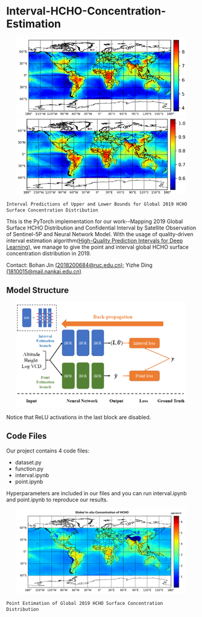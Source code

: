 # Interval-HCHO-Concentration-Estimation
<center class="half">
    <img src="https://github.com/dingyizhe2000/Interval-HCHO-Concentration-Estimation/blob/main/images/U.png" width="450"/><img src="https://github.com/dingyizhe2000/Interval-HCHO-Concentration-Estimation/blob/main/images/L.png" width="450"/> </center>
    
    Interval Predictions of Upper and Lower Bounds for Global 2019 HCHO Surface Concentration Distribution

This is the PyTorch implementation for our work--Mapping 2019 Global Surface HCHO Distribution and Confidential Interval by Satellite Observation of Sentinel-5P and Neural Network Model. With the usage of quality-driven interval estimation algorithm([High-Quality Prediction Intervals for Deep Learning](https://github.com/TeaPearce/Deep_Learning_Prediction_Intervals)), we manage to give the point and interval global HCHO surface concentration distribution in 2019.

Contact:  Bohan Jin [(2018200684@ruc.edu.cn)](2018200684@ruc.edu.cn); Yizhe Ding [(1810015@mail.nankai.edu.cn)](1810015@mail.nankai.edu.cn)

## Model Structure
<center class="half">
    <img src="https://github.com/dingyizhe2000/Interval-HCHO-Concentration-Estimation/blob/main/images/model.png" width="450"/></center>

Notice that ReLU activations in the last block are disabled.

## Code Files
Our project contains 4 code files:
- dataset.py
- function.py
- interval.ipynb
- point.ipynb

Hyperparameters are included in our files and you can run interval.ipynb and point.ipynb to reproduce our results.

<center class="half">
    <img src="https://github.com/dingyizhe2000/Interval-HCHO-Concentration-Estimation/blob/main/images/P.png" width="450"/></center>

    Point Estimation of Global 2019 HCHO Surface Concentration Distribution
